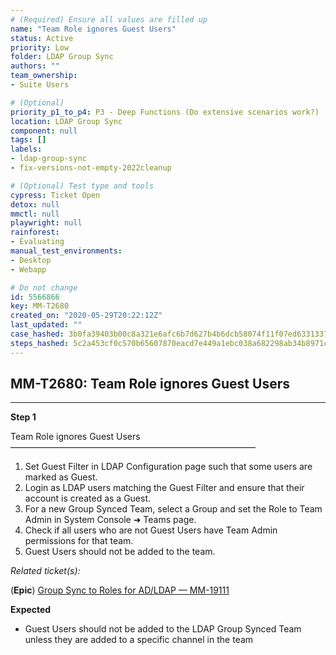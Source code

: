 ```yaml
---
# (Required) Ensure all values are filled up
name: "Team Role ignores Guest Users"
status: Active
priority: Low
folder: LDAP Group Sync
authors: ""
team_ownership: 
- Suite Users

# (Optional)
priority_p1_to_p4: P3 - Deep Functions (Do extensive scenarios work?)
location: LDAP Group Sync
component: null
tags: []
labels: 
- ldap-group-sync
- fix-versions-not-empty-2022cleanup

# (Optional) Test type and tools
cypress: Ticket Open
detox: null
mmctl: null
playwright: null
rainforest: 
- Evaluating
manual_test_environments: 
- Desktop
- Webapp

# Do not change
id: 5566866
key: MM-T2680
created_on: "2020-05-29T20:22:12Z"
last_updated: ""
case_hashed: 3b0fa39403b00c8a321e6afc6b7d627b4b6dcb58074f11f07ed633133788367050af8016b4f2e01a5b78e90da90784df
steps_hashed: 5c2a453cf0c570b65607870eacd7e449a1ebc038a682298ab34b8971c8e0d5a6ce4257d20b7edd186880bd148a5a798f
---
```


<!-- (Auto-generated) Based on frontmatter's "key" and "name" -->

## MM-T2680: Team Role ignores Guest Users

---

**Step 1**

Team Role ignores Guest Users\
————————————————————————————

1. Set Guest Filter in LDAP Configuration page such that some users are marked as Guest.
2. Login as LDAP users matching the Guest Filter and ensure that their account is created as a Guest.
3. For a new Group Synced Team, select a Group and set the Role to Team Admin in System Console ➜ Teams page.
4. Check if all users who are not Guest Users have Team Admin permissions for that team.
5. Guest Users should not be added to the team.

_Related ticket(s):_

(**Epic**) [Group Sync to Roles for AD/LDAP — MM-19111](https://mattermost.atlassian.net/browse/MM-19111)

**Expected**

- Guest Users should not be added to the LDAP Group Synced Team unless they are added to a specific channel in the team
